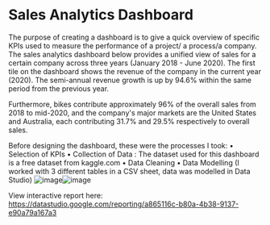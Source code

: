 # Sales Analytics Dashboard

The purpose of creating a dashboard is to give a quick overview of specific KPIs used to measure the performance of a project/ a process/a company. The sales analytics dashboard below provides a unified view of sales for a certain company across three years (January 2018 - June 2020). The first tile on the dashboard shows the revenue of the company in the current year (2020). The semi-annual revenue growth is up by 94.6% within the same period from the previous year. 

Furthermore, bikes contribute approximately 96% of the overall sales from 2018 to mid-2020, and the company's major markets are the United States and Australia, each contributing 31.7% and 29.5% respectively to overall sales.


Before designing the dashboard, these were the processes I took: 
• Selection of KPIs 
• Collection of Data : The dataset used for this dashboard is a free dataset from kaggle.com
• Data Cleaning
• Data Modelling (I worked with 3 different tables in a CSV sheet, data was modelled in Data Studio) 
![image](https://user-images.githubusercontent.com/51289316/178504888-272ac566-b2a0-46a6-901d-b85a6b0d2f89.png)![image](https://user-images.githubusercontent.com/51289316/178505039-4f6401d5-cb17-4b97-bff0-aa6548366e00.png)

View interactive report here: https://datastudio.google.com/reporting/a865116c-b80a-4b38-9137-e90a79a167a3



